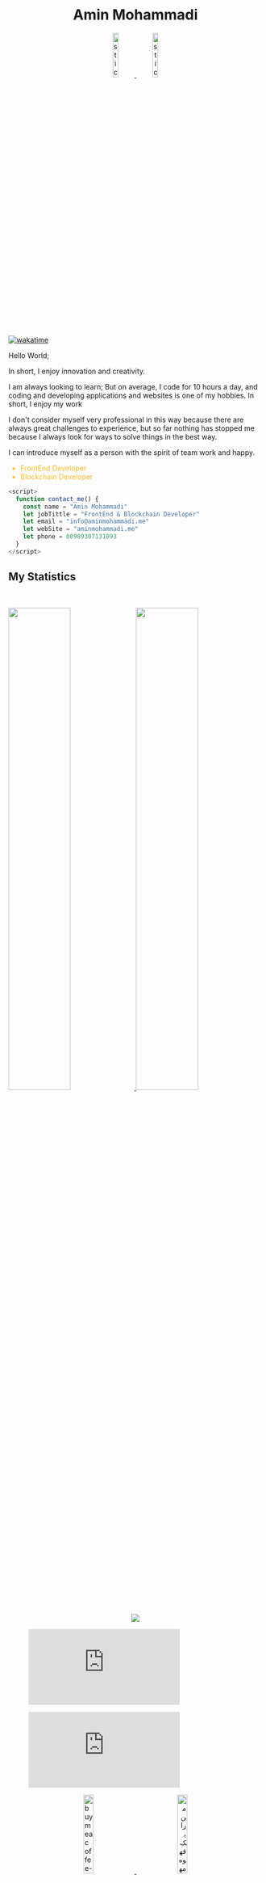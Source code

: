 <h1 align="center">
  <b>Amin Mohammadi</b>
</h1>


 <p align="center">
    <a href="https://aminmohammadi.me/">
      <img style="width: 15%;" src="http://176.9.29.145/~aminmohammadi/links/github/sticker-hi.webp" alt="sticker">
      <img style="width: 15%;" src="http://176.9.29.145/~aminmohammadi/links/github/sticker.webp" alt="sticker">
    </a>
  </p>


[![wakatime](https://wakatime.com/badge/user/1da6cff2-fbd7-4e58-938e-8736ad5df0f3.svg)](https://wakatime.com/@1da6cff2-fbd7-4e58-938e-8736ad5df0f3)

<p> Hello World;</p>
<p> In short, I enjoy innovation and creativity.</p>
<p>
I am always looking to learn;
But on average, I code for 10 hours a day, and coding and developing applications and websites is one of my hobbies.
In short, I enjoy my work </p>
<p>
 I don't consider myself very professional in this way because there are always great challenges to experience, but so far nothing has stopped me because I always look for ways to solve things in the best way.</p>
 <p>
I can introduce myself as a person with the spirit of team work and happy.
  </p>

<ul style="color: #f9bc2f !important">
            <li style="color: #f9bc2f !important">FrontEnd Developer</li>
            <li  style="color: #f9bc2f !important">Blockchain Developer</li>
          </ul>



```javascript
<script>
  function contact_me() {
    const name = "Amin Mohammadi"
    let jobTittle = "FrontEnd & Blockchain Developer"
    let email = "info@aminmohammadi.me"
    let webSite = "aminmohammadi.me"
    let phone = 00989307131093
  }
</script>
```


## My Statistics

<br/>
<p align="left">
  <a href="https://aminmohammadi.me/">
  <img width="49.5%" src="https://github-readme-stats.vercel.app/api?username=amineshon&show_icons=true&theme=gruvbox&hide_border=true" />
    <img width="49.5%" src="https://github-readme-streak-stats.herokuapp.com/?user=amineshon&theme=gruvbox&hide_border=true" />
  </a>
</p>
<br>
<br>
 <p align="center">
   <a href="https://wakatime.com"><img src="https://wakatime.com/share/@amineshon/264a6658-1789-4927-b2b6-c50fb695ce8a.png" /></a>
  </p>
    
<figure><embed src="https://wakatime.com/share/@amineshon/6e9a429a-d521-4b1e-8338-1d01ca142832.svg"></embed></figure>
<figure><embed src="https://wakatime.com/share/@amineshon/ebeb8ad8-a860-4e9f-aa63-68312b266c4f.svg"></embed></figure>

<p align="center">
   <a align="left" href="https://www.buymeacoffee.com/amineshon">
            <img style="width: 20%;" src="http://176.9.29.145/~aminmohammadi/links/yellow-button-bmc_qr.png" alt="buymeacoffee-icon">
           </a>
            <a align="right" href="https://www.coffeebede.com/aminmohammadi">
                <img style="width: 20%;" src="https://coffeebede.ir/DashboardTemplateV2/app-assets/images/banner/default-yellow.svg" alt="من را یک قهوه مهمون کنید">
             </a>
  </p>


 <p style="width: 20%;"> My Public Address to Receive Bitcoin :  </p>


  
 ```javascript

bc1qhqxs84kg8e370st46zsxcv346emxzmcct4lcvv

```



  
  
  
